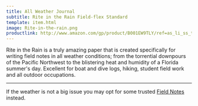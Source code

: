 ```yaml
---
title: All Weather Journal
subtitle: Rite in the Rain Field-flex Standard
template: item.html
image: Rite-in-the-rain.png
productlink: http://www.amazon.com/gp/product/B001EW9TLY/ref=as_li_ss_tl?ie=UTF8&camp=1789&creative=390957&creativeASIN=B001EW9TLY&linkCode=as2&tag=yourcarry-20
---
```


Rite in the Rain is a truly amazing paper that is created specifically for writing field notes in all weather conditions; from the torrential downpours of the Pacific Northwest to the blistering heat and humidity of a Florida summer's day. Excellent for boat and dive logs, hiking, student field work and all outdoor occupations.

----------

If the weather is not a big issue you may opt for some trusted [Field Notes](/items/fieldnotes/) instead.
